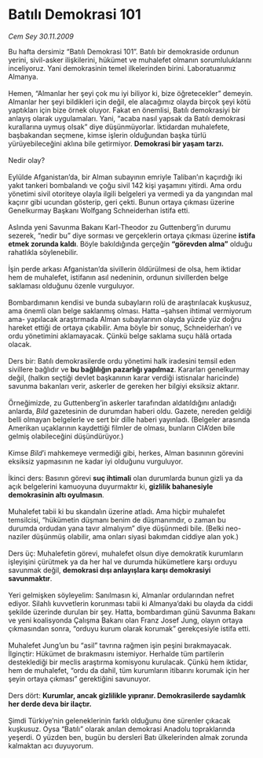 # Batılı Demokrasi 101

*Cem Sey 30.11.2009*

<div class="taraf_structure_2col_1zq">
<div class="margen_n">



 <p>Bu hafta dersimiz “Batılı Demokrasi 101”. Batılı bir demokraside ordunun yerini, sivil-asker ilişkilerini, hükümet ve muhalefet olmanın sorumluluklarını inceliyoruz. Yani demokrasinin temel ilkelerinden birini. Laboratuarımız Almanya. <br/><br/>Hemen, “Almanlar her şeyi çok mu iyi biliyor ki, bize öğretecekler” demeyin. Almanlar her şeyi bildikleri için değil, ele alacağımız olayda birçok şeyi kötü yaptıkları için bize örnek oluyor. Fakat en önemlisi, Batılı demokrasiyi bir anlayış olarak uygulamaları. Yani, “acaba nasıl yapsak da Batılı demokrasi kurallarına uymuş olsak” diye düşünmüyorlar. İktidardan muhalefete, başbakandan seçmene, kimse işlerin olduğundan başka türlü yürüyebileceğini aklına bile getirmiyor. <b>Demokrasi bir yaşam tarzı.</b> <br/><br/>Nedir olay? <br/><br/>Eylülde Afganistan’da, bir Alman subayının emriyle Taliban’ın kaçırdığı iki yakıt tankeri bombalandı ve çoğu sivil 142 kişi yaşamını yitirdi. Ama ordu yönetimi sivil otoriteye olayla ilgili belgeleri ya vermedi ya da yangından mal kaçırır gibi ucundan gösterip, geri çekti. Bunun ortaya çıkması üzerine Genelkurmay Başkanı Wolfgang Schneiderhan istifa etti. <br/><br/>Aslında yeni Savunma Bakanı Karl-Theodor zu Guttenberg’in durumu sezerek, “nedir bu” diye sorması ve gerçeklerin ortaya çıkması üzerine <b>istifa etmek zorunda kaldı</b>. Böyle bakıldığında gerçeğin <b>“görevden alma”</b> olduğu rahatlıkla söylenebilir. <br/><br/>İşin perde arkası Afganistan’da sivillerin öldürülmesi de olsa, hem iktidar hem de muhalefet, istifanın asıl nedeninin, ordunun sivillerden belge saklaması olduğunu özenle vurguluyor. <br/><br/>Bombardımanın kendisi ve bunda subayların rolü de araştırılacak kuşkusuz, ama önemli olan belge saklanmış olması. Hatta –şahsen ihtimal vermiyorum ama- yapılacak araştırmada Alman subaylarının olayda yüzde yüz doğru hareket ettiği de ortaya çıkabilir. Ama böyle bir sonuç, Schneiderhan’ı ve ordu yönetimini aklamayacak. Çünkü belge saklama suçu hâlâ ortada olacak. <br/><br/>Ders bir: Batılı demokrasilerde ordu yönetimi halk iradesini temsil eden sivillere bağlıdır ve <b>bu bağlılığın pazarlığı yapılmaz</b>. Kararları genelkurmay değil, (halkın seçtiği devlet başkanının karar verdiği istisnalar haricinde) savunma bakanları verir, askerler de gereken her bilgiyi eksiksiz aktarır. <br/><br/>Örneğimizde, zu Guttenberg’in askerler tarafından aldatıldığını anladığı anlarda, <i>Bild</i> gazetesinin de durumdan haberi oldu. Gazete, nereden geldiği belli olmayan belgelerle ve sert bir dille haberi yayınladı. (Belgeler arasında Amerikan uçaklarının kaydettiği filmler de olması, bunların CIA’den bile gelmiş olabileceğini düşündürüyor.) <br/><br/>Kimse <i>Bild</i>’i mahkemeye vermediği gibi, herkes, Alman basınının görevini eksiksiz yapmasının ne kadar iyi olduğunu vurguluyor. <br/><br/>İkinci ders: Basının görevi <b>suç ihtimali</b> olan durumlarda bunun gizli ya da açık belgelerini kamuoyuna duyurmaktır ki, <b>gizlilik bahanesiyle demokrasinin altı oyulmasın</b>. <br/><br/>Muhalefet tabii ki bu skandalın üzerine atladı. Ama hiçbir muhalefet temsilcisi, “hükümetin düşmanı benim de düşmanımdır, o zaman bu durumda ordudan yana tavır almalıyım” diye düşünmedi bile. (Belki neo-naziler düşünmüş olabilir, ama onları siyasi bakımdan ciddiye alan yok.) <br/><br/>Ders üç: Muhalefetin görevi, muhalefet olsun diye demokratik kurumların işleyişini çürütmek ya da her hal ve durumda hükümetlere karşı orduyu savunmak değil, <b>demokrasi dışı anlayışlara karşı demokrasiyi savunmaktır</b>. <br/><br/>Yeri gelmişken söyleyelim: Sanılmasın ki, Almanlar ordularından nefret ediyor. Silahlı kuvvetlerin korunması tabii ki Almanya’daki bu olayda da ciddi şekilde üzerinde durulan bir şey. Hatta, bombardıman günü Savunma Bakanı ve yeni koalisyonda Çalışma Bakanı olan Franz Josef Jung, olayın ortaya çıkmasından sonra, “orduyu kurum olarak korumak” gerekçesiyle istifa etti. <br/><br/>Muhalefet Jung’un bu “asil” tavrına rağmen işin peşini bırakmayacak. İlginçtir: Hükümet de bırakmasını istemiyor. Herhalde tüm partilerin desteklediği bir meclis araştırma komisyonu kurulacak. Çünkü hem iktidar, hem de muhalefet, “ordu da dahil, tüm kurumların itibarını korumak için her şeyin ortaya çıkması” gerektiğini savunuyor. <br/><br/>Ders dört: <b>Kurumlar, ancak gizlilikle yıpranır. Demokrasilerde saydamlık her derde deva bir ilaçtır.</b> <br/><br/>Şimdi Türkiye’nin geleneklerinin farklı olduğunu öne sürenler çıkacak kuşkusuz. Oysa “Batılı” olarak anılan demokrasi Anadolu topraklarında yeşerdi. O yüzden ben, bugün bu dersleri Batı ülkelerinden almak zorunda kalmaktan acı duyuyorum.</p>
<br/>
<br/>
<br/>



<br/>


<div id="taraf_not">
</div>

</div>


</div>
